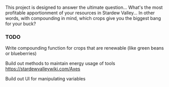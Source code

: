 This project is designed to answer the ultimate question... What's the most profitable apportionment of your resources in Stardew Valley... In other words, with compounding in mind, which crops give you the biggest bang for your buck?

### TODO
Write compounding function for crops that are renewable (like green beans or blueberries)

Build out methods to maintain energy usage of tools
https://stardewvalleywiki.com/Axes

Build out UI for manipulating variables